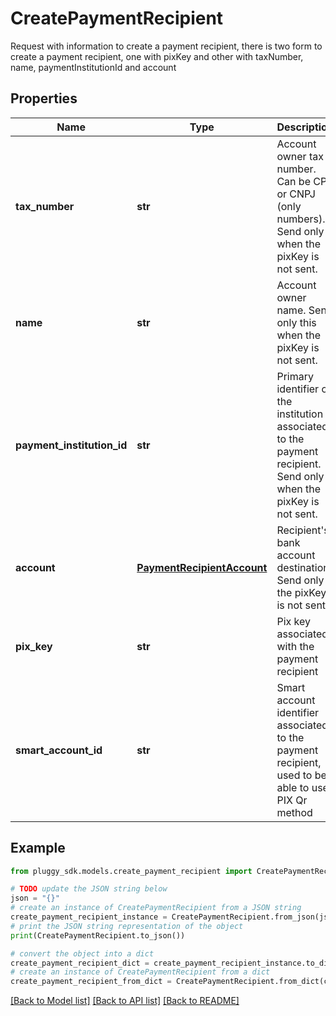 # CreatePaymentRecipient

Request with information to create a payment recipient, there is two form to create a payment recipient, one with pixKey and other with taxNumber, name, paymentInstitutionId and account

## Properties

Name | Type | Description | Notes
------------ | ------------- | ------------- | -------------
**tax_number** | **str** | Account owner tax number. Can be CPF or CNPJ (only numbers). Send only when the pixKey is not sent. | [optional] 
**name** | **str** | Account owner name. Send only this when the pixKey is not sent. | [optional] 
**payment_institution_id** | **str** | Primary identifier of the institution associated to the payment recipient. Send only when the pixKey is not sent. | [optional] 
**account** | [**PaymentRecipientAccount**](PaymentRecipientAccount.md) | Recipient&#39;s bank account destination. Send only if the pixKey is not sent. | [optional] 
**pix_key** | **str** | Pix key associated with the payment recipient | [optional] 
**smart_account_id** | **str** | Smart account identifier associated to the payment recipient, used to be able to use PIX Qr method | [optional] 

## Example

```python
from pluggy_sdk.models.create_payment_recipient import CreatePaymentRecipient

# TODO update the JSON string below
json = "{}"
# create an instance of CreatePaymentRecipient from a JSON string
create_payment_recipient_instance = CreatePaymentRecipient.from_json(json)
# print the JSON string representation of the object
print(CreatePaymentRecipient.to_json())

# convert the object into a dict
create_payment_recipient_dict = create_payment_recipient_instance.to_dict()
# create an instance of CreatePaymentRecipient from a dict
create_payment_recipient_from_dict = CreatePaymentRecipient.from_dict(create_payment_recipient_dict)
```
[[Back to Model list]](../README.md#documentation-for-models) [[Back to API list]](../README.md#documentation-for-api-endpoints) [[Back to README]](../README.md)


